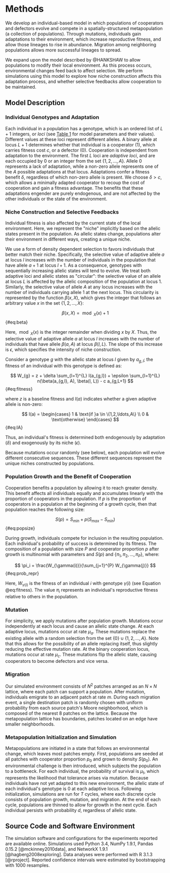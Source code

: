 # Methods

We develop an individual-based model in which populations of cooperators and defectors evolve and compete in a spatially-structured metapopulation (a collection of populations).
Through mutations, individuals gain adaptations to their environment, which increase reproductive fitness, and allow those lineages to rise in abundance.
Migration among neighboring populations allows more successful lineages to spread.

We expand upon the model described by @HANKSHAW to allow populations to modify their local environment.
As this process occurs, environmental changes feed back to affect selection.
We perform simulations using this model to explore how niche construction affects this adaptation process, and whether selective feedbacks allow cooperation to be maintained.


## Model Description

### Individual Genotypes and Adaptation

Each individual in a population has a genotype, which is an ordered list of $L+1$ integers, or *loci* (see [Table 1](#tables) for model parameters and their values).
Different values at these loci represent different alleles.
A binary allele at locus $L+1$ determines whether that individual is a cooperator ($1$), which carries fitness cost $c$, or a defector ($0$).
Cooperation is independent from adaptation to the environment.
The first $L$ loci are *adaptive loci*, and are each occupied by $0$ or an integer from the set $\{1, 2, \ldots, A\}$.
Allele $0$ represents a lack of adaptation, while a non-zero allele represents one of the $A$ possible adaptations at that locus.
Adaptations confer a fitness benefit $\delta$, regardless of which non-zero allele is present.
We choose $\delta > c$, which allows a minimally adapted cooperator to recoup the cost of cooperation and gain a fitness advantage.
The benefits that these adaptations engender are purely endogenous, and are not affected by the other individuals or the state of the environment.


### Niche Construction and Selective Feedbacks

Individual fitness is also affected by the current state of the local environment.
Here, we represent the "niche" implicitly based on the allelic states present in the population.
As allelic states change, populations alter their environment in different ways, creating a unique niche.

We use a form of density dependent selection to favors individuals that better match their niche.
Specifically, the selective value of adaptive allele $a$ at locus $l$ increases with the number of individuals in the population that have allele $a+1$ at locus $l+1$.
As a consequence, genotypes with sequentially increasing allelic states will tend to evolve.
We treat both adaptive loci and allelic states as "circular": the selective value of an allele at locus $L$ is affected by the allelic composition of the population at locus 1.
Similarly, the selective value of allele $A$ at any locus increases with the number of individuals carrying allele $1$ at the next locus.
This circularity is represented by the function $\beta(x,X)$, which gives the integer that follows an arbitrary value $x$ in the set $\{1, 2, \ldots, X\}$:

$$ \beta(x, X) = \bmod_{X}(x) + 1 $$ {#eq:beta}

Here, $\bmod_{X}(x)$ is the integer remainder when dividing $x$ by $X$.
Thus, the selective value of adaptive allele $a$ at locus $l$ increases with the number of individuals that have allele $\beta(a,A)$ at locus $\beta(l, L)$.
The slope of this increase is $\epsilon$, which specifies the intensity of niche construction.

Consider a genotype $g$ with the allelic state at locus $l$ given by $a_{g,l}$; the fitness of an individual with this genotype is defined as:

$$ W_{g} = z + \delta \sum_{l=1}^{L} I(a_{g,l}) + \epsilon \sum_{l=1}^{L} n(\beta(a_{g,l}, A), \beta(l, L)) - c a_{g,L+1} $$ {#eq:fitness}

where $z$ is a baseline fitness and $I(a)$ indicates whether a given adaptive allele is non-zero:

$$
I(a) =
\begin{cases}
    1 & \text{if }a \in \{1,2,\ldots,A\} \\
    0 & \text{otherwise}
\end{cases}
$$ {#eq:IA}

Thus, an individual's fitness is determined both endogenously by adaptation ($\delta$) and exogenously by its niche ($\epsilon$).

Because mutations occur randomly (see below), each population will evolve different consecutive sequences.
These different sequences represent the unique niches constructed by populations.


### Population Growth and the Benefit of Cooperation

Cooperation benefits a population by allowing it to reach greater density.
This benefit affects all individuals equally and accumulates linearly with the proportion of cooperators in the population.
If $p$ is the proportion of cooperators in a population at the beginning of a growth cycle, then that population reaches the following size:

$$ S(p) = S_{min} + p (S_{max} - S_{min}) $$ {#eq:popsize}

During growth, individuals compete for inclusion in the resulting population.
Each individual's probability of success is determined by its fitness.
The composition of a population with size $P$ and cooperator proportion $p$ after growth is multinomial with parameters and $S(p)$ and $\{\pi_1, \pi_2, \ldots, \pi_{P}\}$, where:

$$ \pi_i = \frac{W_{\gamma(i)}}{\sum_{j=1}^{P} W_{\gamma(j)}} $$ {#eq:prob_repr}

Here, $W_{\gamma(i)}$ is the fitness of an individual $i$ with genotype $\gamma(i)$ (see Equation @eq:fitness).
The value $\pi_{i}$ represents an individual's reproductive fitness relative to others in the population.


### Mutation

For simplicity, we apply mutations after population growth.
Mutations occur independently at each locus and cause an allelic state change.
At each adaptive locus, mutations occur at rate $\mu_{a}$.
These mutations replace the existing allele with a random selection from the set $\{0\} \cup \{1, 2, \ldots, A\}$.
Note that this allows for the possibility of an allele replacing itself, thus slightly reducing the effective mutation rate.
At the binary cooperation locus, mutations occur at rate $\mu_{c}$.
These mutations flip the allelic state, causing cooperators to become defectors and vice versa.


### Migration

Our simulated environment consists of $N^2$ patches arranged as an $N \times N$ lattice, where each patch can support a population.
After mutation, individuals emigrate to an adjacent patch at rate $m$.
During each migration event, a single destination patch is randomly chosen with uniform probability from each source patch's Moore neighborhood, which is composed of the nearest 8 patches on the lattice.
Because the metapopulation lattice has boundaries, patches located on an edge have smaller neighborhoods.


### Metapopulation Initialization and Simulation

Metapopulations are initiated in a state that follows an environmental change, which leaves most patches empty.
First, populations are seeded at all patches with cooperator proportion $p_{0}$ and grown to density $S(p_{0})$.
An environmental challenge is then introduced, which subjects the population to a bottleneck.
For each individual, the probability of survival is $\mu_{t}$, which represents the likelihood that tolerance arises via mutation.
Because individuals have not yet adapted to this new environment, the allelic state of each individual's genotype is $0$ at each adaptive locus.
Following initialization, simulations are run for $T$ cycles, where each discrete cycle consists of population growth, mutation, and migration.
At the end of each cycle, populations are thinned to allow for growth in the next cycle.
Each individual persists with probability $d$, regardless of allelic state.


## Source Code and Software Environment

The simulation software and configurations for the experiments reported are available online.
Simulations used Python 3.4, NumPy 1.9.1, Pandas 0.15.2 [@mckinney2010data], and NetworkX 1.9.1 [@hagberg2008exploring].
Data analyses were performed with R 3.1.3 [@rproject].
Reported confidence intervals were estimated by bootstrapping with 1000 resamples.

